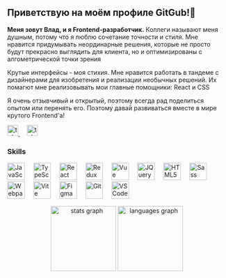 <h2>Приветствую на моём профиле GitGub!👋</h2>

**Меня зовут Влад, и я Frontend-разработчик.** Коллеги называют меня душным, потому что я люблю сочетание точности и стиля. 
Мне нравится придумывать неординарные решения, которые не просто будут прекрасно выглядить для клиента, но и оптимизированы с алгометрической точки зрения

Крутые интерфейсы - моя стихия. Мне нравится работать в тандеме с дизайнерами для изобретения и реализации необычных решений. Их помагют мне реализовывать мои главные помощники: React и CSS

Я очень отзывчивый и открытый, поэтому всегда рад поделиться опытом или перенять его. Поэтому давай развиваться вместе в мире крутого Frontend'а!

<p align="left"> 
    <a href="https://t.me/vlasenko_vlad" target="_blank">
        <img src="https://img.shields.io/static/v1?message=Telegram&logo=telegram&label=&color=2CA5E0&logoColor=white&labelColor=&style=for-the-badge" height="25" alt="telegram logo"  />
    </a>
    <img width="12" />
    <a href="https://vk.com/ricktaft" target="_blank">
        <img src="https://img.shields.io/badge/VK-blue?style=for-the-badge&logo=vk" height="25" alt="telegram logo"  />
    </a>
</p>

### Skills

<p align="left">
    <img src="https://raw.githubusercontent.com/danielcranney/readme-generator/main/public/icons/skills/javascript-colored.svg" width="40" height="40" alt="JavaScript" />
    <img width="12" />
    <img src="https://raw.githubusercontent.com/danielcranney/readme-generator/main/public/icons/skills/typescript-colored.svg" width="40" height="40" alt="TypeScript" />
    <img width="12" />
    <img src="https://raw.githubusercontent.com/danielcranney/readme-generator/main/public/icons/skills/react-colored.svg" width="40" height="40" alt="React" />
    <img width="12" />
    <img src="https://raw.githubusercontent.com/danielcranney/readme-generator/main/public/icons/skills/redux-colored.svg" width="40" height="40" alt="Redux" />
    <img width="12" />
    <img src="https://raw.githubusercontent.com/danielcranney/readme-generator/main/public/icons/skills/vuejs-colored.svg" width="40" height="40" alt="Vue" />
    <img width="12" />
    <img src="https://raw.githubusercontent.com/danielcranney/readme-generator/main/public/icons/skills/jquery-colored.svg" width="40" height="40" alt="JQuery" />
    <img width="12" />
    <img src="https://raw.githubusercontent.com/danielcranney/readme-generator/main/public/icons/skills/html5-colored.svg" width="40" height="40" alt="HTML5" />
    <img width="12" />
    <img src="https://raw.githubusercontent.com/danielcranney/readme-generator/main/public/icons/skills/sass-colored.svg" width="40" height="40" alt="Sass" />
    <img width="12" />
    <img src="https://raw.githubusercontent.com/danielcranney/readme-generator/main/public/icons/skills/webpack-colored.svg" width="40" height="40" alt="Webpack" />
    <img width="12" />
    <img src="https://raw.githubusercontent.com/danielcranney/readme-generator/main/public/icons/skills/vite-colored.svg" width="40" height="40" alt="Vite" />
    <img width="12" />
    <img src="https://raw.githubusercontent.com/danielcranney/readme-generator/main/public/icons/skills/figma-colored.svg" width="40" height="40" alt="Figma" />
    <img width="12" />
    <img src="https://raw.githubusercontent.com/danielcranney/readme-generator/main/public/icons/skills/git-colored.svg" width="40" height="40" alt="Git" />
    <img width="12" />
    <img src="https://raw.githubusercontent.com/danielcranney/readme-generator/main/public/icons/skills/visualstudiocode.svg" width="40" height="40" alt="VS Code" />
</p>


<div align="center">
  <img src="https://github-readme-stats.vercel.app/api?username=vlad-da&hide_title=false&hide_rank=false&show_icons=true&include_all_commits=true&count_private=true&disable_animations=false&theme=dracula&locale=en&hide_border=false&order=1" height="150" alt="stats graph"  />
  <img src="https://github-readme-stats.vercel.app/api/top-langs?username=vlad-da&locale=en&hide_title=false&layout=compact&card_width=320&langs_count=5&theme=dracula&hide_border=false&order=2" height="150" alt="languages graph"  />
</div>